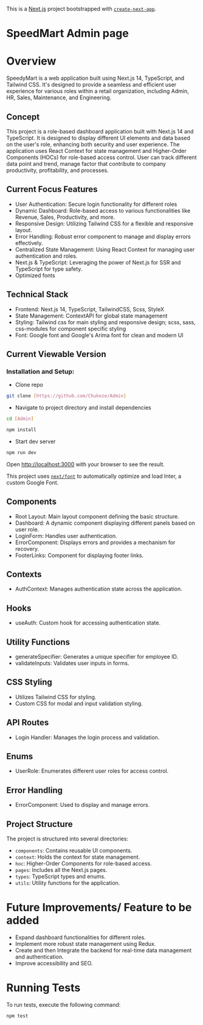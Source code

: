 This is a [Next.js](https://nextjs.org/) project bootstrapped with [`create-next-app`](https://github.com/vercel/next.js/tree/canary/packages/create-next-app).

# SpeedMart Admin page

# Overview
SpeedyMart is a web application built using Next.js 14, TypeScript, and Tailwind CSS. It's designed to provide a seamless and efficient user experience for various roles within a retail organization, including Admin, HR, Sales, Maintenance, and Engineering.
## Concept
This project is a role-based dashboard application built with Next.js 14 and TypeScript. It is designed to display different UI elements and data based on the user's role, enhancing both security and user experience. The application uses React Context for state management and Higher-Order Components (HOCs) for role-based access control. User can track different data point and trend, manage factor that contribute to company productivity, profitability, and processes.

## Current Focus Features
- User Authentication: Secure login functionality for different roles
- Dynamic Dashboard: Role-based access to various functionalities like Revenue, Sales, Productivity, and more.
- Responsive Design: Utilizing Tailwind CSS for a flexible and responsive layout.
- Error Handling: Robust error component to manage and display errors effectively.
- Centralized State Management: Using React Context for managing user authentication and roles.
- Next.js & TypeScript: Leveraging the power of Next.js for SSR and TypeScript for type safety.
- Optimized fonts

## Technical Stack
 - Frontend: Next.js 14, TypeScript, TailwindCSS, Scss, StyleX
 - State Management: ContextAPI for global state management
 - Styling: Tailwind css for main styling and responsive design; scss, sass, css-modules for component specific styling
 - Font: Google font and Google's Arima font for clean and modern UI

## Current Viewable Version


### Installation and Setup:

- Clone repo
```bash
git clone [https://github.com/Chukeze/Admin]
```
- Navigate to project directory and install dependencies
```bash
cd [Admin]

npm install
```
- Start dev server
```bash
npm run dev
```

Open [http://localhost:3000](http://localhost:3000) with your browser to see the result.

This project uses [`next/font`](https://nextjs.org/docs/basic-features/font-optimization) to automatically optimize and load Inter, a custom Google Font.

## Components
- Root Layout: Main layout component defining the basic structure.
- Dashboard: A dynamic component displaying different panels based on user role.
- LoginForm: Handles user authentication.
- ErrorComponent: Displays errors and provides a mechanism for recovery.
- FooterLinks: Component for displaying footer links.

## Contexts
- AuthContext: Manages authentication state across the application.

## Hooks
- useAuth: Custom hook for accessing authentication state.

## Utility Functions
- generateSpecifier: Generates a unique specifier for employee ID.
- validateInputs: Validates user inputs in forms.

## CSS Styling
- Utilizes Tailwind CSS for styling.
- Custom CSS for modal and input validation styling.

## API Routes
- Login Handler: Manages the login process and validation.

## Enums
- UserRole: Enumerates different user roles for access control.

## Error Handling
- ErrorComponent: Used to display and manage errors.

## Project Structure
The project is structured into several directories:

- `components`: Contains reusable UI components.
- `context`: Holds the context for state management.
- `hoc`: Higher-Order Components for role-based access.
- `pages`: Includes all the Next.js pages.
- `types`: TypeScript types and enums.
- `utils`: Utility functions for the application.

# Future Improvements/ Feature to be added
- Expand dashboard functionalities for different roles.
- Implement more robust state management using Redux.
- Create and then Integrate the backend for real-time data management and authentication.
- Improve accessibility and SEO.

# Running Tests
To run tests, execute the following command:

```bash
npm test
```

